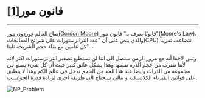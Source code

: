 # قانون مور[[1]](https://www.qmunity.tech/post/problems-that-only-quantum-computers-can-solve#:~:text=Quantum%20computers%20can%20solve%20NP,is%20prime%20belongs%20to%20P)
---

صاغ العالم [غوردون مور(Gordon Moore)](https://ar.wikipedia.org/wiki/%D8%BA%D9%88%D8%B1%D8%AF%D9%88%D9%86_%D9%85%D9%88%D8%B1) قانونًا يعرف بـ" قانون مور"(Moore's Law)،
والذي ينص على أن "عدد الترانزستورات  على شرائح المعالجات(CPU) تتضاعف تقريباً كل عامين مع بقاء حجم الشريحة ثابتا". ، 


وتبين لاحقا أنه مع مرور الزمن سنصل الى اننا لن نستطيع تصغير الترانزستورات اكثر لانه لأننا نقترب من حجم الذرة نفسها وهذا يشكل عائق كبير حيث أن  كل شيء يصنع من مجموعة من الذرات وايضا عند هذا الحد من الحجم ندخل في عالم الكم وهذا لا ينطبق على قوانين الفيزياء الكلاسيكية و بتالي سنحتاج الى طريقة اخرى لزيادة قدرة الحواسيب.

![NP_Problem](~/images/Moore's_Law.png)
